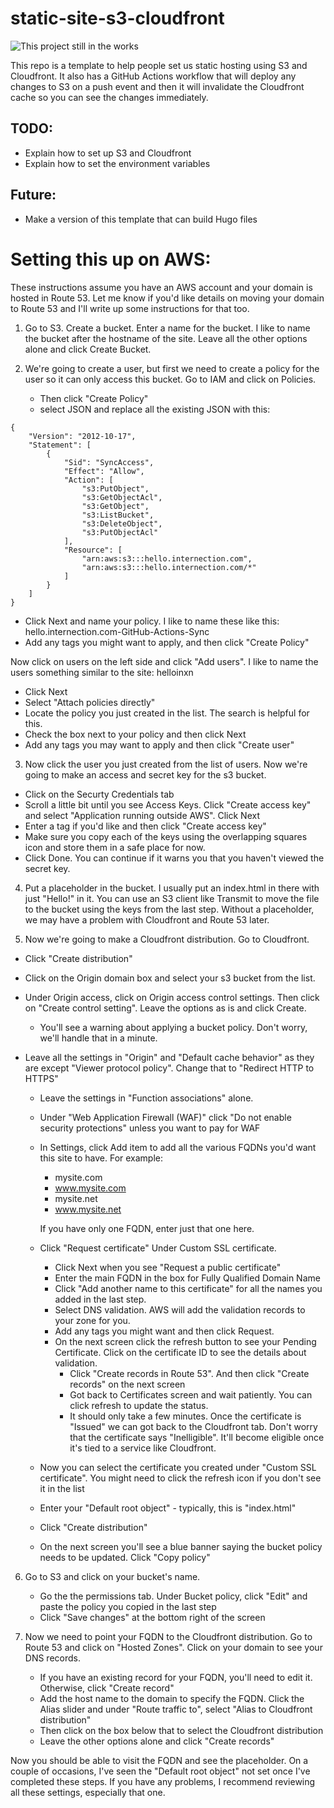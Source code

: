 # static-site-s3-cloudfront
![This project still in the works](https://img.shields.io/badge/Progress-Still_in_the_works-red)

This repo is a template to help people set us static hosting using S3 and Cloudfront.  It also 
has a GitHub Actions workflow that will deploy any changes to S3 on a push event and then it 
will invalidate the Cloudfront cache so you can see the changes immediately.

## TODO:
- Explain how to set up S3 and Cloudfront
- Explain how to set the environment variables

## Future:
- Make a version of this template that can build Hugo files

# Setting this up on AWS:

These instructions assume you have an AWS account and your domain is hosted in Route 53.  Let me know if you'd like details on moving your domain to Route 53 and I'll write up some instructions for that too.

1. Go to S3.  Create a bucket.  Enter a name for the bucket.  I like to name the bucket after the hostname of the site.  Leave all the other options alone and click Create Bucket.


2. We're going to create a user, but first we need to create a policy for the user so it can only access this bucket.  Go to IAM and click on Policies.
    - Then click "Create Policy"
    - select JSON and replace all the existing JSON with this:

```
{
    "Version": "2012-10-17",
    "Statement": [
        {
            "Sid": "SyncAccess",
            "Effect": "Allow",
            "Action": [
                "s3:PutObject",
                "s3:GetObjectAcl",
                "s3:GetObject",
                "s3:ListBucket",
                "s3:DeleteObject",
                "s3:PutObjectAcl"
            ],
            "Resource": [
                "arn:aws:s3:::hello.internection.com",
                "arn:aws:s3:::hello.internection.com/*"
            ]
        }
    ]
}
```

- Click Next and name your policy.  I like to name these like this:  hello.internection.com-GitHub-Actions-Sync
- Add any tags you might want to apply, and then click "Create Policy"

Now click on users on the left side and click "Add users".  I like to name the users something similar to the site:  helloinxn
- Click Next
- Select "Attach policies directly"
- Locate the policy you just created in the list.  The search is helpful for this.
- Check the box next to your policy and then click Next
- Add any tags you may want to apply and then click "Create user"

3. Now click the user you just created from the list of users.  Now we're going to make an access and secret key for the s3 bucket.
- Click on the Securty Credentials tab
- Scroll a little bit until you see Access Keys.  Click "Create access key" and select "Application running outside AWS".  Click Next
- Enter a tag if you'd like and then click "Create access key"
- Make sure you copy each of the keys using the overlapping squares icon and store them in a safe place for now.
- Click Done.  You can continue if it warns you that you haven't viewed the secret key.


4. Put a placeholder in the bucket.  I usually put an index.html in there with just "Hello!" in it.  You can use an S3 client like Transmit to move the file to the bucket using the keys from the last step.  Without a placeholder, we may have a problem with Cloudfront and Route 53 later.


5. Now we're going to make a Cloudfront distribution.  Go to Cloudfront.
- Click "Create distribution"
- Click on the Origin domain box and select your s3 bucket from the list.
- Under Origin access, click on Origin access control settings.  Then click on "Create control setting".  Leave the options as is and click Create.
      
  - You'll see a warning about applying a bucket policy.  Don't worry, we'll handle that in a minute.
- Leave all the settings in "Origin" and "Default cache behavior" as they are except "Viewer protocol policy".  Change that to "Redirect HTTP to HTTPS"
  - Leave the settings in "Function associations" alone.
  - Under "Web Application Firewall (WAF)" click "Do not enable security protections" unless you want to pay for WAF
  - In Settings, click Add item to add all the various FQDNs you'd want this site to have.  For example:
      - mysite.com
      - www.mysite.com
      - mysite.net
      - www.mysite.net
      
      If you have only one FQDN, enter just that one here.
  - Click "Request certificate" Under Custom SSL certificate.
      - Click Next when you see "Request a public certificate"
      - Enter the main FQDN in the box for Fully Qualified Domain Name
      - Click "Add another name to this certificate" for all the names you added in the last step.
      - Select DNS validation.  AWS will add the validation records to your zone for you.
      - Add any tags you might want and then click Request.
      - On the next screen click the refresh button to see your Pending Certificate.  Click on the certificate ID to see the details about validation.
          - Click "Create records in Route 53".  And then click "Create records" on the next screen
          - Got back to Certificates screen and wait patiently.  You can click refresh to update the status.
          - It should only take a few minutes.  Once the certificate is "Issued" we can got back to the Cloudfront tab.  Don't worry that the certificate says "Inelligible".  It'll become eligible once it's tied to a service like Cloudfront.
  - Now you can select the certificate you created under "Custom SSL certificate".  You might need to click the refresh icon if you don't see it in the list
  - Enter your "Default root object" - typically, this is "index.html"
  - Click "Create distribution"
  - On the next screen you'll see a blue banner saying the bucket policy needs to be updated.  Click "Copy policy"

6. Go to S3 and click on your bucket's name.
    - Go the the permissions tab.  Under Bucket policy, click "Edit" and paste the policy you copied in the last step
    - Click "Save changes" at the bottom right of the screen


7. Now we need to point your FQDN to the Cloudfront distribution.  Go to Route 53 and click on "Hosted Zones".  Click on your domain to see your DNS records.
    - If you have an existing record for your FQDN, you'll need to edit it.  Otherwise, click "Create record"
    - Add the host name to the domain to specify the FQDN.  Click the Alias slider and under "Route traffic to", select "Alias to Cloudfront distribution"
    - Then click on the box below that to select the Cloudfront distribution
    - Leave the other options alone and click "Create records"

Now you should be able to visit the FQDN and see the placeholder. On a couple of occasions, I've seen the "Default root object" not set once I've completed these steps.  If you have any problems, I recommend reviewing all these settings, especially that one.
